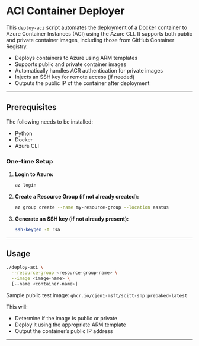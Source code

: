 # ACI Container Deployer

This `deploy-aci` script automates the deployment of a Docker container to Azure Container Instances (ACI) using the Azure CLI. It supports both public and private container images, including those from GitHub Container Registry.

- Deploys containers to Azure using ARM templates
- Supports public and private container images
- Automatically handles ACR authentication for private images
- Injects an SSH key for remote access (if needed)
- Outputs the public IP of the container after deployment

---

## Prerequisites

The following needs to be installed:

- Python
- Docker
- Azure CLI

### One-time Setup

1. **Login to Azure:**
   ```bash
   az login
   ```

2. **Create a Resource Group (if not already created):**
   ```bash
   az group create --name my-resource-group --location eastus
   ```

3. **Generate an SSH key (if not already present):**
   ```bash
   ssh-keygen -t rsa
   ```

---

## Usage

```bash
./deploy-aci \
  --resource-group <resource-group-name> \
  --image <image-name> \
  [--name <container-name>] 
```

Sample public test image: `ghcr.io/cjen1-msft/scitt-snp:prebaked-latest`

This will:

- Determine if the image is public or private
- Deploy it using the appropriate ARM template
- Output the container’s public IP address

---
